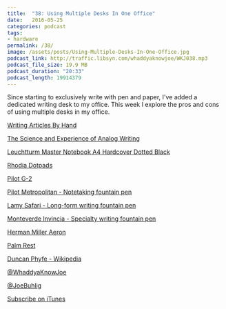 ```yaml
---
title:  "38: Using Multiple Desks In One Office"
date:   2016-05-25
categories: podcast
tags:
- hardware
permalink: /38/
image: /assets/posts/Using-Multiple-Desks-In-One-Office.jpg
podcast_link: http://traffic.libsyn.com/whaddyaknowjoe/WKJ038.mp3
podcast_file_size: 19.9 MB
podcast_duration: "20:33"
podcast_length: 19914379
---
```

Since starting to exclusively write with pen and paper, I've added a dedicated writing desk to my office. This week I explore the pros and cons of using multiple desks in my office.
<!--more-->

[Writing Articles By Hand](http://joebuhlig.com/writing-articles-by-hand/)

[The Science and Experience of Analog Writing](http://joebuhlig.com/the-science-and-experience-of-analog-writing/)

[Leuchtturm Master Notebook A4 Hardcover Dotted Black](http://www.amazon.com/Leuchtturm-Master-Notebook-Hardcover-Dotted/dp/B003ENUIKC?tag=joebuhlig-20)

[Rhodia Dotpads](http://www.amazon.com/Rhodia-No-16-Sheet-Black-16559/dp/B003UCL77U/ref=sr_1_2?tag=joebuhlig-20)

[Pilot G-2](http://www.amazon.com/Pilot-Retractable-Premium-Roller-31256/dp/B001E6D3W6/ref=sr_1_1?tag=joebuhlig-20)

[Pilot Metropolitan - Notetaking fountain pen](http://www.amazon.com/Pilot-Metropolitan-Collection-Fountain-91101/dp/B009M3PJFM/ref=sr_1_4?tag=joebuhlig-20)

[Lamy Safari - Long-form writing fountain pen](http://www.amazon.com/Lamy-Safari-Fountain-Pen-Charcoal/dp/B0002T401Y/ref=sr_1_1?tag=joebuhlig-20)

[Monteverde Invincia - Specialty writing fountain pen](http://www.amazon.com/Monteverde-Invincia-Chrome-Fountain-MV40065F/dp/B00691RCUK/ref=sr_1_4?tag=joebuhlig-20)

[Herman Miller Aeron](http://www.hermanmiller.com/products/seating/performance-work-chairs/aeron-chairs.html)

[Palm Rest](http://www.amazon.com/HandStands-55510-Add--Wrist-Cushion/dp/B001CWI0XY/ref=sr_1_20?tag=joebuhlig-20)

[Duncan Phyfe - Wikipedia](https://en.wikipedia.org/wiki/Duncan_Phyfe)

[@WhaddyaKnowJoe](https://twitter.com/whaddyaknowjoe)

[@JoeBuhlig](https://twitter.com/JoeBuhlig)

[Subscribe on iTunes](https://itunes.apple.com/us/podcast/whaddya-know-joe/id1035426948)